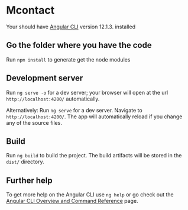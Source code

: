 # Mcontact

Your should have [Angular CLI](https://github.com/angular/angular-cli) version 12.1.3. installed

## Go the folder where you have the code

Run `npm install` to generate get the node modules

## Development server


Run `ng serve -o` for a dev server; your browser will open at the url `http://localhost:4200/`  automatically.

Alternatively:
Run `ng serve` for a dev server. Navigate to `http://localhost:4200/`. The app will automatically reload if you change any of the source files.


## Build

Run `ng build` to build the project. The build artifacts will be stored in the `dist/` directory.


## Further help

To get more help on the Angular CLI use `ng help` or go check out the [Angular CLI Overview and Command Reference](https://angular.io/cli) page.
